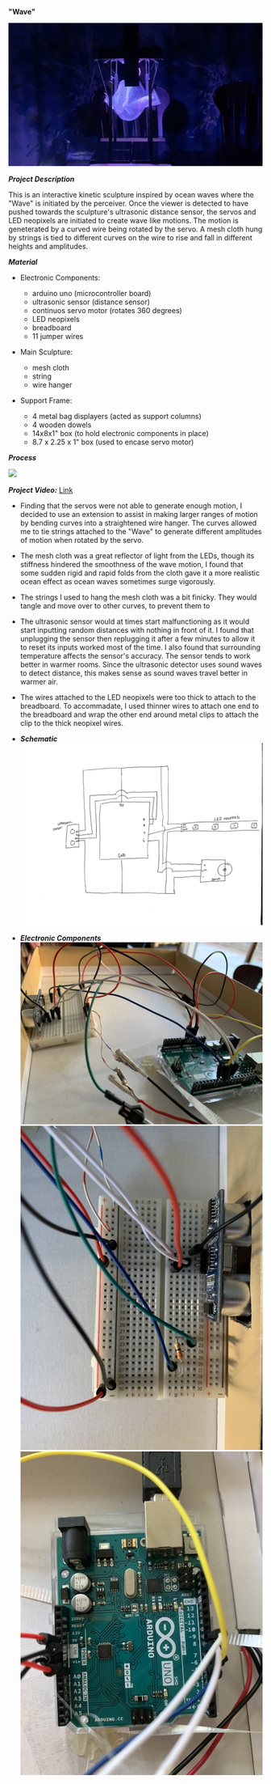 **"Wave"** 

![](side2.png)

***Project Description***

This is an interactive kinetic sculpture inspired by ocean waves where the "Wave" is initiated by the perceiver. Once the viewer is detected to have pushed towards the sculpture's ultrasonic distance sensor, the servos and LED neopixels are initiated to create wave like motions. The motion is geneterated by a curved wire being rotated by the servo. A mesh cloth hung by strings is tied to different curves on the wire to rise and fall in different heights and amplitudes. 

***Material***
- Electronic Components: 
    - arduino uno (microcontroller board)
    - ultrasonic sensor (distance sensor)
    - continuos servo motor (rotates 360 degrees)
    - LED neopixels 
    - breadboard 
    - 11 jumper wires 
    
- Main Sculpture: 
    - mesh cloth 
    - string
    - wire hanger
    
- Support Frame:
    - 4 metal bag displayers (acted as support columns)
    - 4 wooden dowels
    - 14x8x1" box (to hold electronic components in place)
    - 8.7 x 2.25 x 1" box (used to encase servo motor)
    
***Process*** 

![](side1.png)

***Project Video:*** [Link](https://www.youtube.com/watch?v=lbmRAlv46dA)



- Finding that the servos were not able to generate enough motion, I decided to use an extension to assist in making larger ranges of motion by bending curves into a straightened wire hanger. The curves allowed me to tie strings attached to the "Wave" to generate different amplitudes of motion when rotated by the servo. 
- The mesh cloth was a great reflector of light from the LEDs, though its stiffness hindered the smoothness of the wave motion, I found that some sudden rigid and rapid folds from the cloth gave it a more realistic ocean effect as ocean waves sometimes surge vigorously. 
- The strings I used to hang the mesh cloth was a bit finicky. They would tangle and move over to other curves, to prevent them to 
- The ultrasonic sensor would at times start malfunctioning as it would start inputting random distances with nothing in front of it. I found that unplugging the sensor then replugging it after a few minutes to allow it to reset its inputs worked most of the time. I also found that surrounding temperature affects the sensor's accuracy. The sensor tends to work better in warmer rooms. Since the ultrasonic detector uses sound waves to detect distance, this makes sense as sound waves travel better in warmer air. 
- The wires attached to the LED neopixels were too thick to attach to the breadboard. To accommadate, I used thinner wires to attach one end to the breadboard and wrap the other end around metal clips to attach the clip to the thick neopixel wires. 

- ***Schematic***
![](schematic.jpeg) 

- ***Electronic Components***
![](ec1.jpeg)
![](ec2.jpeg)
![](ec3.jpeg)




